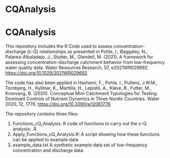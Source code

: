 # CQAnalysis
# CQAnalysis
This repository includes the R Code used to assess concentration-discharge (c-Q) relationships as presented in Pohle, I., Baggaley, N., Palarea-Albaladejo, J., Stutter, M., Glendell, M. (2021). A framework for assessing concentration-discharge catchment behavior from low-frequency water quality data. Water Resources Research, 57, e2021WR029692. https://doi.org/10.1029/2021WR029692

The code has also been applied in Hashemi, F., Pohle, I., Pullens, J.W.M., Tornbjerg, H., Kyllmar, K., Marttila, H., Lepistö, A., Kløve, B., Futter, M., Kronvang, B. (2020). Conceptual Mini-Catchment Typologies for Testing Dominant Controls of Nutrient Dynamics in Three Nordic Countries. Water 2020, 12, 1776. https://doi.org/10.3390/w12061776 

The repository contains three files: 

1. Functions_cQ_Analysis:   R code of functions to carry out the c-Q analysis: .R
2. Apply_Functions_cQ_Analysis.R:   A script showing how these functions can be applied to example data
3. example_data.txt  A synthetic example data set of low-frequency concentration and discharge data
